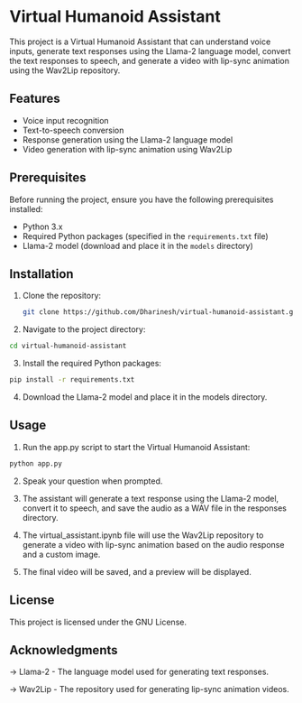 # Virtual Humanoid Assistant

This project is a Virtual Humanoid Assistant that can understand voice inputs, generate text responses using the Llama-2 language model, convert the text responses to speech, and generate a video with lip-sync animation using the Wav2Lip repository.

## Features

- Voice input recognition
- Text-to-speech conversion
- Response generation using the Llama-2 language model
- Video generation with lip-sync animation using Wav2Lip

## Prerequisites

Before running the project, ensure you have the following prerequisites installed:

- Python 3.x
- Required Python packages (specified in the `requirements.txt` file)
- Llama-2 model (download and place it in the `models` directory)

## Installation

1. Clone the repository:

   ```bash
   git clone https://github.com/Dharinesh/virtual-humanoid-assistant.git
   ```

2. Navigate to the project directory:

```bash
cd virtual-humanoid-assistant
```

3. Install the required Python packages:

```bash
pip install -r requirements.txt
```

4. Download the Llama-2 model and place it in the models directory.

## Usage

1. Run the app.py script to start the Virtual Humanoid Assistant:

```bash
python app.py
```

2. Speak your question when prompted.

3. The assistant will generate a text response using the Llama-2 model, convert it to speech, and save the audio as a WAV file in the responses directory.

4.  The virtual_assistant.ipynb file will use the Wav2Lip repository to generate a video with lip-sync animation based on the audio response and a custom image.

5.  The final video will be saved, and a preview will be displayed.

## License 

This project is licensed under the GNU License.

## Acknowledgments

-> Llama-2 - The language model used for generating text responses.

-> Wav2Lip - The repository used for generating lip-sync animation videos.
